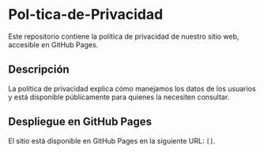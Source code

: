 # Pol-tica-de-Privacidad


Este repositorio contiene la política de privacidad de nuestro sitio web, accesible en GitHub Pages.

## Descripción

La política de privacidad explica cómo manejamos los datos de los usuarios y está disponible públicamente para quienes la necesiten consultar.

## Despliegue en GitHub Pages

El sitio está disponible en GitHub Pages en la siguiente URL: `[]`.
